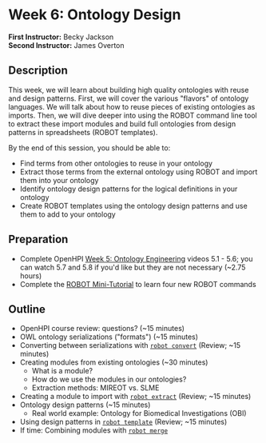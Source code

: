 # Week 6: Ontology Design

**First Instructor:** Becky Jackson  
**Second Instructor:** James Overton

## Description
This week, we will learn about building high quality ontologies with reuse and design patterns. First, we will cover the various "flavors" of ontology languages. We will talk about how to reuse pieces of existing ontologies as imports. Then, we will dive deeper into using the ROBOT command line tool to extract these import modules and build full ontologies from design patterns in spreadsheets (ROBOT templates).

By the end of this session, you should be able to:
- Find terms from other ontologies to reuse in your ontology
- Extract those terms from the external ontology using ROBOT and import them into your ontology
- Identify ontology design patterns for the logical definitions in your ontology
- Create ROBOT templates using the ontology design patterns and use them to add to your ontology

## Preparation
- Complete OpenHPI [Week 5: Ontology Engineering](https://open.hpi.de/courses/semanticweb2015/items/1iXXFr86raHqrB5bRBJZeM) videos 5.1 - 5.6; you can watch 5.7 and 5.8 if you'd like but they are not necessary (~2.75 hours)
- Complete the [ROBOT Mini-Tutorial](https://github.com/jamesaoverton/obook/blob/master/06-OntologyDesign/ROBOT_tutorial.md) to learn four new ROBOT commands

## Outline
- OpenHPI course review: questions? (~15 minutes)
- OWL ontology serializations ("formats") (~15 minutes)
- Converting between serializations with [`robot convert`](http://robot.obolibrary.org/convert) (Review; ~15 minutes)
- Creating modules from existing ontologies (~30 minutes)
  - What is a module?
  - How do we use the modules in our ontologies?
  - Extraction methods: MIREOT vs. SLME
- Creating a module to import with [`robot extract`](http://robot.obolibrary.org/extract) (Review; ~15 minutes)
- Ontology design patterns (~15 minutes)
  - Real world example: Ontology for Biomedical Investigations (OBI)
- Using design patterns in [`robot template`](http://robot.obolibrary.org/template) (Review; ~15 minutes)
- If time: Combining modules with [`robot merge`](http://robot.obolibrary.org/merge)
